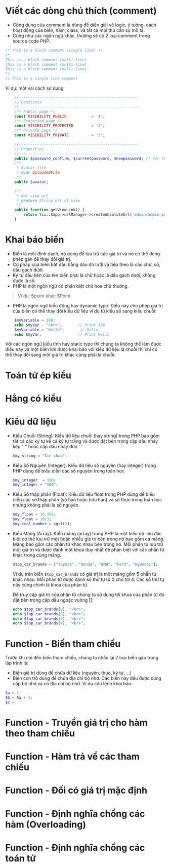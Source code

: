 # Viết các dòng chú thích (comment)
- Công dụng của comment là dùng để diển giải về logic, ý tưởng, cách hoạt động của biến, hàm, class, và tất cả mọi thứ cần sự mô tả.
- Cũng như các ngôn ngữ khác, thường sẽ có 2 loại comment trong source code PHP.
```php
/* This is a block comment (single line) */
/*
This is a block comment (multi-line)
This is a block comment (multi-line)
This is a block comment (multi-line)
*/
// This is a single line comment
```

Ví dụ: một vài cách sử dụng
```php
    //-----------------------------------------------------
    // Constants
    //-----------------------------------------------------
    /** Public page */
    const VISIBILITY_PUBLIC           = '1';
    /** Protected page */
    const VISIBILITY_PROTECTED        = '2';
    /** Private page */
    const VISIBILITY_PRIVATE          = '3';

    //-----------------------------------------------------
    // Properties
    //-----------------------------------------------------
    public $password_confirm, $currentpassword, $newpassword; /* for change pass in admin */
    /**
     * Avatar file
     * @var UploadedFile
     */
    public $avatar;

    /**
     * Get view url
     * @return String Url of view
     */
    public function getViewLink() {
        return Yii::$app->urlManager->createAbsoluteUrl('admin/admin-pages/view?id=' . $this->id);
    }
```

# Khai báo biến
- Biến là một định danh, nó dùng để lưu trữ các giá trị và nó có thể dùng phép gán để thay đổi giá trị.
- Cú pháp của biến bắt đầu bằng dấu đô la $ và tiếp theo là các chữ, số, dấu gạch dưới.
- Ký tự đầu tiên của tên biến phải là chữ hoặc là dấu gạch dưới, không được là số.
- PHP là một ngôn ngữ có phân biệt chữ hoa chữ thường.
> Ví dụ: $point khác $Point
- PHP là ngôn ngữ kiểu động hay dynamic type. Điều này cho phép giá trị của biến có thể thay đổi kiểu dữ liệu ví dụ từ kiểu số sang kiểu chuỗi:
```php
    $myVariable = 100;
    echo $myVar . "<br>";       // Print 100
    $myVariable = "Hello";       // Hello
    echo $myVar;                // Print Hello
```
Với các ngôn ngữ kiểu tĩnh hay static type thì chúng ta không thể làm được điều này và một biến khi được khai báo với kiểu dữ liệu là chuỗi thì chỉ có thể thay đổi sang một giá trị khác cũng phải là chuỗi.

# Toán tử ép kiểu

# Hằng có kiểu

# Kiểu dữ liệu
- Kiểu Chuỗi (String): Kiểu dữ liệu chuỗi (hay string) trong PHP bao gồm tất cả các ký tự kể cả ký tự trắng và được đặt bên trong cặp dấu nháy kép " " hoặc cặp dấu nháy đơn ' '
   ```php
   $my_string = "Xin chào";
   ```
- Kiểu Số Nguyên (Integer): Kiểu dữ liệu số nguyên (hay integer) trong PHP dùng để biểu diễn các số nguyên trong toán học
   ```php
   $my_integer  = 100;
   $my_integer = "100";
   ```
- Kiểu Số thập phân (Float): Kiểu dữ liệu float trong PHP dùng để biểu diễn các số thập phân (vô hạn hoặc hữu hạn) và số thực trong toán học nhưng không phải là số nguyên.
   ```php
   $my_float = 10.365;
   $my_float = 10/3;
   $my_real_number = sqrt(2);
   ```
- Kiểu Mảng (Array): Kiểu mảng (array) trong PHP là một kiểu dữ liệu đặc biệt có thể lưu trữ một hoặc nhiều giá trị bên trong nó bao gồm cả mảng. Mảng bao gồm các phần từ khác nhau bên trong nó. Mỗi phần tử lưu trữ một giá trị và được đánh một khoá duy nhất để phân biệt với các phần tử khác trong cùng mảng.
   ```php
   $top_car_brands = ["Toyota", "Honda", "BMW", "Ford", "Hyundai"];
   ```
   Ví dụ trên biến `$top_car_brands` có giá trị là một mảng gồm 5 phần tử khác nhau. Mỗi phần tử được đánh số thứ tự từ 0 cho tới 4. Các số thứ tự này cũng chính là khoá của phần tử.
   
   Để truy cập giá trị của phần tử chúng ta sử dụng tới khoá của phần tử đó đặt bên trong cặp dấu ngoặc vuông []:
   ```php
   echo $top_car_brands[0], "<br>";
   echo $top_car_brands[2], "<br>";
   echo $top_car_brands[3], "<br>";
   echo $top_car_brands[4], "<br>";
   ```
# Function - Biến tham chiếu
Trước khi nói đến biến tham chiếu, chúng ta nhắc lại 2 loại biến gặp trong lập trình là:
- Biến giá trị dùng để chứa dữ liệu (nguyên, thực, ký tự, ...)
- Biến con trỏ dùng để chứa địa chỉ bộ nhớ.
Các biến này đều được cung cấp bộ nhớ và có địa chỉ bộ nhớ. Ví dụ câu lệnh khai báo:
```php
$a = 1;
$b = $a + 2;
$c = 
```

# Function - Truyền giá trị cho hàm theo tham chiếu

# Function - Hàm trả về các tham chiếu

# Function - Đối có giá trị mặc định

# Function - Định nghĩa chồng các hàm (Overloading)

# Function - Định nghĩa chồng các toán tử